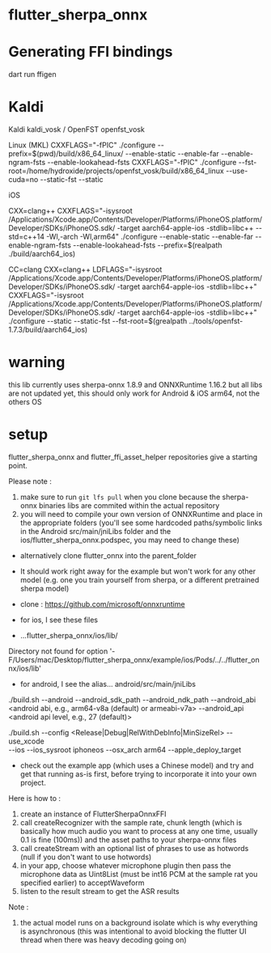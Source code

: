 # flutter_sherpa_onnx
# Generating FFI bindings

dart run ffigen 

# Kaldi
Kaldi kaldi_vosk / OpenFST openfst_vosk

Linux (MKL)
CXXFLAGS="-fPIC" ./configure --prefix=$(pwd)/build/x86_64_linux/ --enable-static --enable-far --enable-ngram-fsts --enable-lookahead-fsts
CXXFLAGS="-fPIC" ./configure --fst-root=/home/hydroxide/projects/openfst_vosk/build/x86_64_linux --use-cuda=no --static-fst --static

iOS

CXX=clang++ CXXFLAGS="-isysroot /Applications/Xcode.app/Contents/Developer/Platforms/iPhoneOS.platform/Developer/SDKs/iPhoneOS.sdk/ -target aarch64-apple-ios -stdlib=libc++ --std=c++14 -Wl,-arch -Wl,arm64" ./configure  --enable-static --enable-far --enable-ngram-fsts --enable-lookahead-fsts --prefix=$(realpath ./build/aarch64_ios)

CC=clang CXX=clang++ LDFLAGS="-isysroot /Applications/Xcode.app/Contents/Developer/Platforms/iPhoneOS.platform/Developer/SDKs/iPhoneOS.sdk/ -target aarch64-apple-ios -stdlib=libc++" CXXFLAGS="-isysroot /Applications/Xcode.app/Contents/Developer/Platforms/iPhoneOS.platform/Developer/SDKs/iPhoneOS.sdk/ -target aarch64-apple-ios -stdlib=libc++" ./configure   --static --static-fst --fst-root=$(grealpath ../tools/openfst-1.7.3/build/aarch64_ios)


# warning
this lib currently uses sherpa-onnx 1.8.9 and ONNXRuntime 1.16.2 but all libs are not updated yet, this should only work for Android & iOS arm64, not the others OS


# setup
flutter_sherpa_onnx and flutter_ffi_asset_helper repositories give a starting point.

Please note :

1) make sure to run `git lfs pull` when you clone because the sherpa-onnx binaries libs are commited within the actual repository
2) you will need to compile your own version of ONNXRuntime and place in the appropriate folders (you'll see some hardcoded paths/symbolic links in the Android src/main/jniLibs folder and the ios/flutter_sherpa_onnx.podspec, you may need to change these)

- alternatively clone flutter_onnx into the parent_folder 
- It should work right away for the example but won't work for any other model (e.g. one you train yourself from sherpa, or a different pretrained sherpa model)

- clone : https://github.com/microsoft/onnxruntime

- for ios, I see these files 
- ...flutter_sherpa_onnx/ios/lib/ 


Directory not found for option '-F/Users/mac/Desktop/flutter_sherpa_onnx/example/ios/Pods/../../flutter_onnx/ios/lib'



- for android, I see the alias...
android/src/main/jniLibs

./build.sh --android --android_sdk_path <android sdk path> --android_ndk_path <android ndk path> --android_abi <android abi, e.g., arm64-v8a (default) or armeabi-v7a> --android_api <android api level, e.g., 27 (default)>

./build.sh --config <Release|Debug|RelWithDebInfo|MinSizeRel> --use_xcode \
           --ios --ios_sysroot iphoneos --osx_arch arm64 --apple_deploy_target <minimal iOS version>


- check out the example app (which uses a Chinese model) and try and get that running as-is first, before trying to incorporate it into your own project.

Here is how to :

1) create an instance of FlutterSherpaOnnxFFI 
2) call createRecognizer with the sample rate, chunk length (which is basically how much audio you want to process at any one time, usually 0.1 is fine (100ms)) and the asset paths to your sherpa-onnx files
3) call createStream with an optional list of phrases to use as hotwords (null if you don't want to use hotwords)
4) in your app, choose whatever microphone plugin then pass the microphone data as Uint8List (must be int16 PCM at the sample rat you specified earlier) to acceptWaveform
5) listen to the result stream to get the ASR results

Note : 

1) the actual model runs on a background isolate which is why everything is asynchronous (this was intentional to avoid blocking the flutter UI thread when there was heavy decoding going on)
